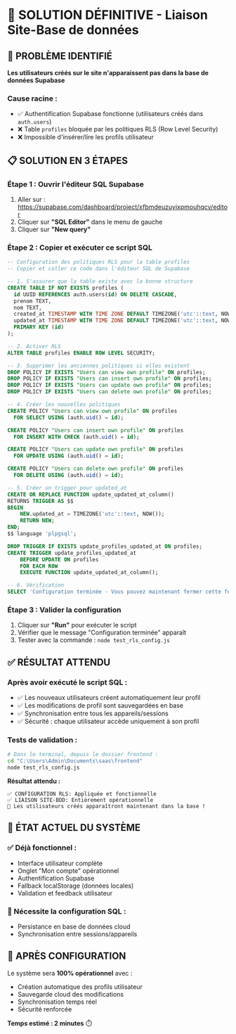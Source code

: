 # 🔧 SOLUTION DÉFINITIVE - Liaison Site-Base de données

## 🚨 PROBLÈME IDENTIFIÉ

**Les utilisateurs créés sur le site n'apparaissent pas dans la base de données Supabase**

### Cause racine :
- ✅ Authentification Supabase fonctionne (utilisateurs créés dans `auth.users`)
- ❌ Table `profiles` bloquée par les politiques RLS (Row Level Security)
- ❌ Impossible d'insérer/lire les profils utilisateur

## 📋 SOLUTION EN 3 ÉTAPES

### Étape 1 : Ouvrir l'éditeur SQL Supabase
1. Aller sur : https://supabase.com/dashboard/project/xfbmdeuzuyixpmouhqcv/editor
2. Cliquer sur **"SQL Editor"** dans le menu de gauche
3. Cliquer sur **"New query"**

### Étape 2 : Copier et exécuter ce script SQL

```sql
-- Configuration des politiques RLS pour la table profiles
-- Copier et coller ce code dans l'éditeur SQL de Supabase

-- 1. S'assurer que la table existe avec la bonne structure
CREATE TABLE IF NOT EXISTS profiles (
  id UUID REFERENCES auth.users(id) ON DELETE CASCADE,
  prenom TEXT,
  nom TEXT,
  created_at TIMESTAMP WITH TIME ZONE DEFAULT TIMEZONE('utc'::text, NOW()) NOT NULL,
  updated_at TIMESTAMP WITH TIME ZONE DEFAULT TIMEZONE('utc'::text, NOW()) NOT NULL,
  PRIMARY KEY (id)
);

-- 2. Activer RLS
ALTER TABLE profiles ENABLE ROW LEVEL SECURITY;

-- 3. Supprimer les anciennes politiques si elles existent
DROP POLICY IF EXISTS "Users can view own profile" ON profiles;
DROP POLICY IF EXISTS "Users can insert own profile" ON profiles;
DROP POLICY IF EXISTS "Users can update own profile" ON profiles;
DROP POLICY IF EXISTS "Users can delete own profile" ON profiles;

-- 4. Créer les nouvelles politiques
CREATE POLICY "Users can view own profile" ON profiles
  FOR SELECT USING (auth.uid() = id);

CREATE POLICY "Users can insert own profile" ON profiles
  FOR INSERT WITH CHECK (auth.uid() = id);

CREATE POLICY "Users can update own profile" ON profiles
  FOR UPDATE USING (auth.uid() = id);

CREATE POLICY "Users can delete own profile" ON profiles
  FOR DELETE USING (auth.uid() = id);

-- 5. Créer un trigger pour updated_at
CREATE OR REPLACE FUNCTION update_updated_at_column()
RETURNS TRIGGER AS $$
BEGIN
    NEW.updated_at = TIMEZONE('utc'::text, NOW());
    RETURN NEW;
END;
$$ language 'plpgsql';

DROP TRIGGER IF EXISTS update_profiles_updated_at ON profiles;
CREATE TRIGGER update_profiles_updated_at
    BEFORE UPDATE ON profiles
    FOR EACH ROW
    EXECUTE FUNCTION update_updated_at_column();

-- 6. Vérification
SELECT 'Configuration terminée - Vous pouvez maintenant fermer cette fenêtre' as status;
```

### Étape 3 : Valider la configuration
1. Cliquer sur **"Run"** pour exécuter le script
2. Vérifier que le message "Configuration terminée" apparaît
3. Tester avec la commande : `node test_rls_config.js`

## ✅ RÉSULTAT ATTENDU

### Après avoir exécuté le script SQL :
- ✅ Les nouveaux utilisateurs créent automatiquement leur profil
- ✅ Les modifications de profil sont sauvegardées en base
- ✅ Synchronisation entre tous les appareils/sessions
- ✅ Sécurité : chaque utilisateur accède uniquement à son profil

### Tests de validation :
```bash
# Dans le terminal, depuis le dossier frontend :
cd "C:\Users\Admin\Documents\saas\frontend"
node test_rls_config.js
```

**Résultat attendu :**
```
✅ CONFIGURATION RLS: Appliquée et fonctionnelle
✅ LIAISON SITE-BDD: Entièrement opérationnelle
🎉 Les utilisateurs créés apparaîtront maintenant dans la base !
```

## 🎯 ÉTAT ACTUEL DU SYSTÈME

### ✅ Déjà fonctionnel :
- Interface utilisateur complète
- Onglet "Mon compte" opérationnel
- Authentification Supabase
- Fallback localStorage (données locales)
- Validation et feedback utilisateur

### 🔧 Nécessite la configuration SQL :
- Persistance en base de données cloud
- Synchronisation entre sessions/appareils

## 🚀 APRÈS CONFIGURATION

Le système sera **100% opérationnel** avec :
- Création automatique des profils utilisateur
- Sauvegarde cloud des modifications
- Synchronisation temps réel
- Sécurité renforcée

**Temps estimé : 2 minutes** ⏱️
